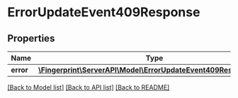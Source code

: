 # ErrorUpdateEvent409Response

## Properties
Name | Type | Description | Notes
------------ | ------------- | ------------- | -------------
**error** | [**\Fingerprint\ServerAPI\Model\ErrorUpdateEvent409ResponseError**](ErrorUpdateEvent409ResponseError.md) |  | [optional] 

[[Back to Model list]](../../README.md#documentation-for-models) [[Back to API list]](../../README.md#documentation-for-api-endpoints) [[Back to README]](../../README.md)

